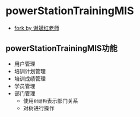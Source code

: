 # powerStationTrainingMIS

* [fork by 谢斌红老师](https://gitee.com/xiebinhong/powerStationTrainingMIS) 

## powerStationTrainingMIS功能

* 用户管理
* 培训计划管理
* 培训成绩管理
* 学员管理
* 部门管理
    * 使用`树结构`表示部门关系
    * 对树进行操作


